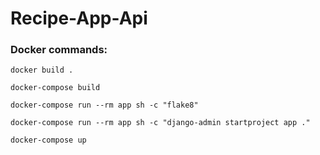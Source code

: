 # Recipe-App-Api

### Docker commands:

```
docker build . 
```

```
docker-compose build
```

```
docker-compose run --rm app sh -c "flake8"
```

```
docker-compose run --rm app sh -c "django-admin startproject app ."
```

```
docker-compose up
```